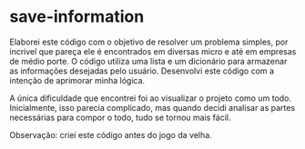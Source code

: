 # save-information
Elaborei este código com o objetivo de resolver um problema simples, por incrivel que pareça ele é encontrados em diversas micro e até em empresas de médio porte. O código utiliza uma lista e um dicionário para armazenar as informações desejadas pelo usuário. Desenvolvi este código com a intenção de aprimorar minha lógica.

A única dificuldade que encontrei foi ao visualizar o projeto como um todo. Inicialmente, isso parecia complicado, mas quando decidi analisar as partes necessárias para compor o todo, tudo se tornou mais fácil.

Observação: criei este código antes do jogo da velha.
